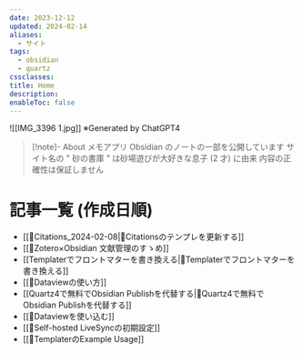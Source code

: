```yaml
---
date: 2023-12-12
updated: 2024-02-14
aliases:
  - サイト
tags:
  - obsidian
  - quartz
cssclasses: 
title: Home
description: 
enableToc: false
---
```


![[IMG_3396 1.jpg]]
※Generated by ChatGPT4

> [!note]- About
> メモアプリ Obsidian のノートの一部を公開しています
> サイト名の " 砂の書庫 " は砂場遊びが大好きな息子 (2 才) に由来
> 内容の正確性は保証しません

# 記事一覧 (作成日順)

- [[📘Citations_2024-02-08|📘Citationsのテンプレを更新する]]
- [[📘Zotero×Obsidian 文献管理のすゝめ]]
- [[Templaterでフロントマターを書き換える|📘Templaterでフロントマターを書き換える]] 
- [[📘Dataviewの使い方]]
- [[Quartz4で無料でObsidian Publishを代替する|📘Quartz4で無料でObsidian Publishを代替する]] 
- [[📘Dataviewを使い込む]]
- [[📘Self-hosted LiveSyncの初期設定]]
- [[📘TemplaterのExample Usage]]